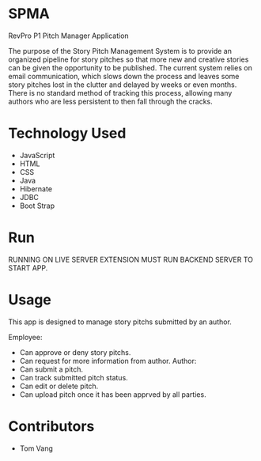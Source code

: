 # SPMA
RevPro P1 Pitch Manager Application

The purpose of the Story Pitch Management System is to provide an organized pipeline for story pitches so that more new and creative stories can be given the opportunity to be published. The current system relies on email communication, which slows down the process and leaves some story pitches lost in the clutter and delayed by weeks or even months. There is no standard method of tracking this process, allowing many authors who are less persistent to then fall through the cracks.

# Technology Used
- JavaScript
- HTML
- CSS
- Java
- Hibernate
- JDBC
- Boot Strap

# Run
RUNNING ON LIVE SERVER EXTENSION
MUST RUN BACKEND SERVER TO START APP.
# Usage
This app is designed to manage story pitchs submitted by an author.

Employee:
- Can approve or deny story pitchs.
- Can request for more information from author.
Author:
- Can submit a pitch.
- Can track submitted pitch status.
- Can edit or delete pitch.
- Can upload pitch once it has been apprved by all parties.

# Contributors
- Tom Vang

